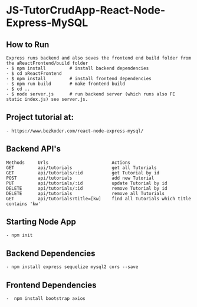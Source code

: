 # JS-TutorCrudApp-React-Node-Express-MySQL

## How to Run
	Express runs backend and also seves the frontend end build folder from the aReactFrontend/build folder
	- $ npm install			# install backend dependencies
	- $ cd aReactFrontend
	- $ npm install			# install frontend dependencies
	- $ npm run build		# make frontend build
	- $ cd ..
	- $ node server.js		# run backend server (which runs also FE static index.js) see server.js.

## Project tutorial at:
    - https://www.bezkoder.com/react-node-express-mysql/

## Backend API's 
    Methods	    Urls	                    Actions
    GET	        api/tutorials	            get all Tutorials
    GET	        api/tutorials/:id	        get Tutorial by id
    POST	    api/tutorials	            add new Tutorial
    PUT	        api/tutorials/:id	        update Tutorial by id
    DELETE	    api/tutorials/:id	        remove Tutorial by id
    DELETE	    api/tutorials	            remove all Tutorials
    GET	        api/tutorials?title=[kw]	find all Tutorials which title contains 'kw'

## Starting Node App
    - npm init

## Backend Dependencies
    - npm install express sequelize mysql2 cors --save
	
## Frontend Dependencies
	-  npm install bootstrap axios